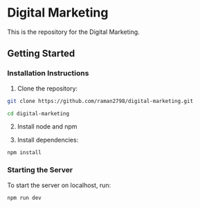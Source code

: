 # Digital Marketing

This is the repository for the Digital Marketing.

## Getting Started

### Installation Instructions

1. Clone the repository:

```bash
git clone https://github.com/raman2798/digital-marketing.git

cd digital-marketing
```

2. Install node and npm

3. Install dependencies:

```
npm install
```

### Starting the Server

To start the server on localhost, run:

```bash
npm run dev
```
